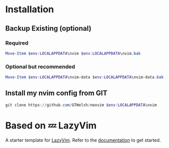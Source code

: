 # Installation

## Backup Existing (optional)

### Required

```powershell
Move-Item $env:LOCALAPPDATA\nvim $env:LOCALAPPDATA\nvim.bak
```

### Optional but recommended

```powershell
Move-Item $env:LOCALAPPDATA\nvim-data $env:LOCALAPPDATA\nvim-data.bak
```

## Install my nvim config from GIT

```powershell
git clone https://github.com/GTWelsh/neovim $env:LOCALAPPDATA\nvim
```

# Based on 💤 LazyVim

A starter template for [LazyVim](https://github.com/LazyVim/LazyVim).
Refer to the [documentation](https://lazyvim.github.io/installation) to get started.
